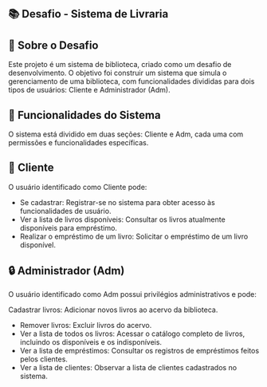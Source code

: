 ## 📚  Desafio - Sistema de Livraria
## 📝 Sobre o Desafio
Este projeto é um sistema de biblioteca, criado como um desafio de desenvolvimento. O objetivo foi construir um sistema que simula o gerenciamento de uma biblioteca, com funcionalidades divididas para dois tipos de usuários: Cliente e Administrador (Adm).

## 🚀 Funcionalidades do Sistema
O sistema está dividido em duas seções: Cliente e Adm, cada uma com permissões e funcionalidades específicas.

## 👤 Cliente
O usuário identificado como Cliente pode:
  - Se cadastrar: Registrar-se no sistema para obter acesso às funcionalidades de usuário.
  - Ver a lista de livros disponíveis: Consultar os livros atualmente disponíveis para empréstimo.
  - Realizar o empréstimo de um livro: Solicitar o empréstimo de um livro disponível.

## 🔒 Administrador (Adm)
O usuário identificado como Adm possui privilégios administrativos e pode:

Cadastrar livros: Adicionar novos livros ao acervo da biblioteca.
  - Remover livros: Excluir livros do acervo.
  - Ver a lista de todos os livros: Acessar o catálogo completo de livros, incluindo os disponíveis e os indisponíveis.
  - Ver a lista de empréstimos: Consultar os registros de empréstimos feitos pelos clientes.
  - Ver a lista de clientes: Observar a lista de clientes cadastrados no sistema.
